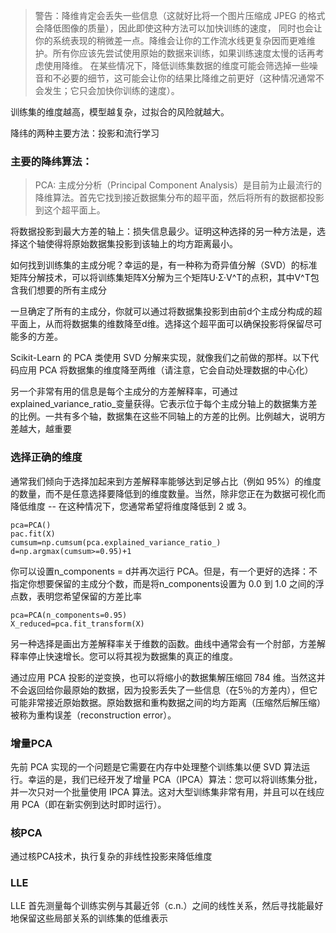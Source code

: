 > 警告：降维肯定会丢失一些信息（这就好比将一个图片压缩成 JPEG 的格式会降低图像的质量），因此即使这种方法可以加快训练的速度，
> 同时也会让你的系统表现的稍微差一点。降维会让你的工作流水线更复杂因而更难维护。所有你应该先尝试使用原始的数据来训练，如果训练速度太慢的话再考虑使用降维。
> 在某些情况下，降低训练集数据的维度可能会筛选掉一些噪音和不必要的细节，这可能会让你的结果比降维之前更好（这种情况通常不会发生；它只会加快你训练的速度）。

训练集的维度越高，模型越复杂，过拟合的风险就越大。

降纬的两种主要方法：投影和流行学习

### 主要的降纬算法：

> PCA: 主成分分析（Principal Component Analysis）是目前为止最流行的降维算法。首先它找到接近数据集分布的超平面，然后将所有的数据都投影到这个超平面上。

将数据投影到最大方差的轴上：损失信息最少。证明这种选择的另一种方法是，选择这个轴使得将原始数据集投影到该轴上的均方距离最小。

如何找到训练集的主成分呢？幸运的是，有一种称为奇异值分解（SVD）的标准矩阵分解技术，可以将训练集矩阵X分解为三个矩阵U·Σ·V^T的点积，其中V^T包含我们想要的所有主成分

一旦确定了所有的主成分，你就可以通过将数据集投影到由前d个主成分构成的超平面上，从而将数据集的维数降至d维。选择这个超平面可以确保投影将保留尽可能多的方差。

Scikit-Learn 的 PCA 类使用 SVD 分解来实现，就像我们之前做的那样。以下代码应用 PCA 将数据集的维度降至两维（请注意，它会自动处理数据的中心化）

另一个非常有用的信息是每个主成分的方差解释率，可通过explained_variance_ratio_变量获得。它表示位于每个主成分轴上的数据集方差的比例。一共有多个轴，数据集在这些不同轴上的方差的比例。比例越大，说明方差越大，越重要

### 选择正确的维度
通常我们倾向于选择加起来到方差解释率能够达到足够占比（例如 95%）的维度的数量，而不是任意选择要降低到的维度数量。当然，除非您正在为数据可视化而降低维度 -- 在这种情况下，您通常希望将维度降低到 2 或 3。
```python3
pca=PCA()
pac.fit(X)
cumsum=np.cumsum(pca.explained_variance_ratio_)
d=np.argmax(cumsum>=0.95)+1
```

你可以设置n_components = d并再次运行 PCA。但是，有一个更好的选择：不指定你想要保留的主成分个数，而是将n_components设置为 0.0 到 1.0 之间的浮点数，表明您希望保留的方差比率
```python3
pca=PCA(n_components=0.95)
X_reduced=pca.fit_transform(X)
```

另一种选择是画出方差解释率关于维数的函数。曲线中通常会有一个肘部，方差解释率停止快速增长。您可以将其视为数据集的真正的维度。

通过应用 PCA 投影的逆变换，也可以将缩小的数据集解压缩回 784 维。当然这并不会返回给你最原始的数据，因为投影丢失了一些信息（在5％的方差内），但它可能非常接近原始数据。原始数据和重构数据之间的均方距离（压缩然后解压缩）被称为重构误差（reconstruction error）。

### 增量PCA
先前 PCA 实现的一个问题是它需要在内存中处理整个训练集以便 SVD 算法运行。幸运的是，我们已经开发了增量 PCA（IPCA）算法：您可以将训练集分批，并一次只对一个批量使用 IPCA 算法。这对大型训练集非常有用，并且可以在线应用 PCA（即在新实例到达时即时运行）。

### 核PCA
通过核PCA技术，执行复杂的非线性投影来降低维度

### LLE
LLE 首先测量每个训练实例与其最近邻（c.n.）之间的线性关系，然后寻找能最好地保留这些局部关系的训练集的低维表示









